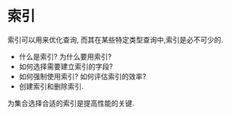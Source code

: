 # 索引

索引可以用来优化查询, 而其在某些特定类型查询中,索引是必不可少的.  

- 什么是索引? 为什么要用索引?
- 如何选择需要建立索引的字段?
- 如何强制使用索引? 如何评估索引的效率?
- 创建索引和删除索引.

为集合选择合适的索引是提高性能的关键.  
